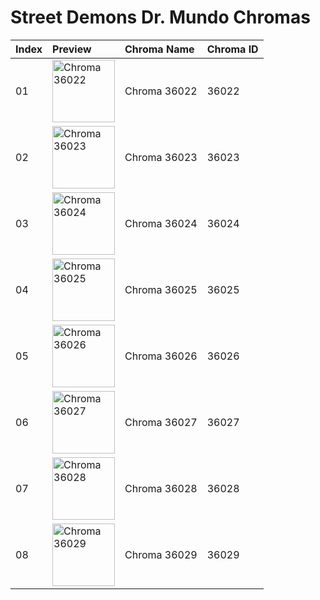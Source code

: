 # Street Demons Dr. Mundo Chromas

| Index | Preview | Chroma Name | Chroma ID |
|:---|:---|:---|:---|
| 01 | <img src='https://raw.communitydragon.org/latest/plugins/rcp-be-lol-game-data/global/default/v1/champion-chroma-images/36/36022.png' alt='Chroma 36022' width='100'> | Chroma 36022 | 36022 |
| 02 | <img src='https://raw.communitydragon.org/latest/plugins/rcp-be-lol-game-data/global/default/v1/champion-chroma-images/36/36023.png' alt='Chroma 36023' width='100'> | Chroma 36023 | 36023 |
| 03 | <img src='https://raw.communitydragon.org/latest/plugins/rcp-be-lol-game-data/global/default/v1/champion-chroma-images/36/36024.png' alt='Chroma 36024' width='100'> | Chroma 36024 | 36024 |
| 04 | <img src='https://raw.communitydragon.org/latest/plugins/rcp-be-lol-game-data/global/default/v1/champion-chroma-images/36/36025.png' alt='Chroma 36025' width='100'> | Chroma 36025 | 36025 |
| 05 | <img src='https://raw.communitydragon.org/latest/plugins/rcp-be-lol-game-data/global/default/v1/champion-chroma-images/36/36026.png' alt='Chroma 36026' width='100'> | Chroma 36026 | 36026 |
| 06 | <img src='https://raw.communitydragon.org/latest/plugins/rcp-be-lol-game-data/global/default/v1/champion-chroma-images/36/36027.png' alt='Chroma 36027' width='100'> | Chroma 36027 | 36027 |
| 07 | <img src='https://raw.communitydragon.org/latest/plugins/rcp-be-lol-game-data/global/default/v1/champion-chroma-images/36/36028.png' alt='Chroma 36028' width='100'> | Chroma 36028 | 36028 |
| 08 | <img src='https://raw.communitydragon.org/latest/plugins/rcp-be-lol-game-data/global/default/v1/champion-chroma-images/36/36029.png' alt='Chroma 36029' width='100'> | Chroma 36029 | 36029 |
